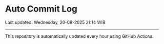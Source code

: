 # Auto Commit Log

Last updated: Wednesday, 20-08-2025 21:14 WIB

---

This repository is automatically updated every hour using GitHub Actions.
